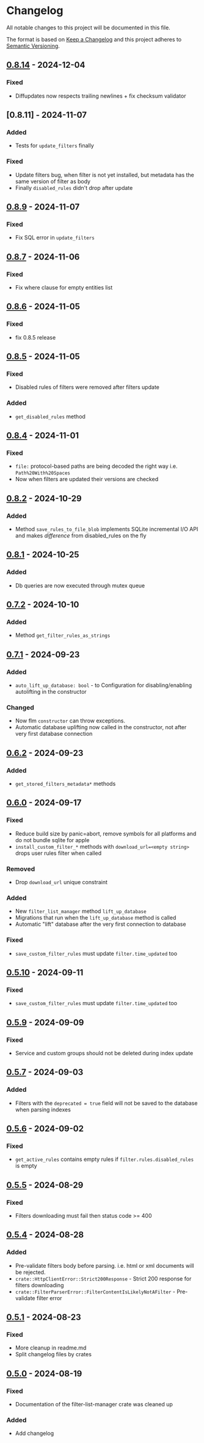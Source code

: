 # Changelog

All notable changes to this project will be documented in this file.

The format is based on [Keep a Changelog](https://keepachangelog.com/en/1.0.0/)
and this project adheres to [Semantic Versioning](https://semver.org/spec/v2.0.0.html).

## [0.8.14] - 2024-12-04

### Fixed
- Diffupdates now respects trailing newlines + fix checksum validator

[0.8.14]: https://github.com/AdguardTeam/FilterListManager/compare/flm-0.8.11...flm-0.8.14

## [0.8.11] - 2024-11-07

### Added
- Tests for `update_filters` finally

### Fixed
- Update filters bug, when filter is not yet installed, but metadata has the same version of filter as body
- Finally `disabled_rules` didn't drop after update

[0.8.9]: https://github.com/AdguardTeam/FilterListManager/compare/flm-0.8.9...flm-0.8.11

## [0.8.9] - 2024-11-07

### Fixed
- Fix SQL error in `update_filters`

[0.8.9]: https://github.com/AdguardTeam/FilterListManager/compare/flm-0.8.7...flm-0.8.9

## [0.8.7] - 2024-11-06

### Fixed
- Fix where clause for empty entities list

[0.8.7]: https://github.com/AdguardTeam/FilterListManager/compare/flm-0.8.6...flm-0.8.7

## [0.8.6] - 2024-11-05

### Fixed
- fix 0.8.5 release

[0.8.6]: https://github.com/AdguardTeam/FilterListManager/compare/flm-0.8.5...flm-0.8.6

## [0.8.5] - 2024-11-05

### Fixed
- Disabled rules of filters were removed after filters update

### Added
- `get_disabled_rules` method

[0.8.5]: https://github.com/AdguardTeam/FilterListManager/compare/flm-0.8.4...flm-0.8.5

## [0.8.4] - 2024-11-01

### Fixed
- `file:` protocol-based paths are being decoded the right way i.e. `Path%20With%20Spaces`
- Now when filters are updated their versions are checked 

[0.8.4]: https://github.com/AdguardTeam/FilterListManager/compare/flm-0.8.2...flm-0.8.4

## [0.8.2] - 2024-10-29

### Added
- Method `save_rules_to_file_blob` implements SQLite incremental I/O API and makes _difference_ from disabled_rules on the fly 

[0.8.2]: https://github.com/AdguardTeam/FilterListManager/compare/flm-0.8.1...flm-0.8.2

## [0.8.1] - 2024-10-25

### Added
- Db queries are now executed through mutex queue 

[0.8.1]: https://github.com/AdguardTeam/FilterListManager/compare/flm-0.7.2...flm-0.8.1

## [0.7.2] - 2024-10-10

### Added
- Method `get_filter_rules_as_strings`

[0.7.2]: https://github.com/AdguardTeam/FilterListManager/compare/flm-0.7.1...flm-0.7.2

## [0.7.1] - 2024-09-23

### Added 
- `auto_lift_up_database: bool` - to Configuration for disabling/enabling autolifting in the constructor

### Changed
- Now flm `constructor` can throw exceptions.
- Automatic database uplifting now called in the constructor, not after very first database connection 

[0.7.1]: https://github.com/AdguardTeam/FilterListManager/compare/flm-0.6.2...flm-0.7.1

## [0.6.2] - 2024-09-23

### Added
- `get_stored_filters_metadata*` methods

[0.6.2]: https://github.com/AdguardTeam/FilterListManager/compare/flm-0.6.0...flm-0.6.2

## [0.6.0] - 2024-09-17

### Fixed

- Reduce build size by panic=abort, remove symbols for all platforms and do not bundle sqlite for apple
- `install_custom_filter_*` methods with `download_url=<empty string>` drops user rules filter when called

### Removed

- Drop `download_url` unique constraint

### Added
- New `filter_list_manager` method `lift_up_database`
- Migrations that run when the `lift_up_database` method is called
- Automatic "lift" database after the very first connection to database

[0.6.0]: https://github.com/AdguardTeam/FilterListManager/compare/flm-0.5.10...flm-0.6.0

### Fixed

- `save_custom_filter_rules` must update `filter.time_updated` too

## [0.5.10] - 2024-09-11

[0.5.10]: https://github.com/AdguardTeam/FilterListManager/compare/flm-0.5.9...flm-0.5.10

### Fixed

- `save_custom_filter_rules` must update `filter.time_updated` too

## [0.5.9] - 2024-09-09

[0.5.9]: https://github.com/AdguardTeam/FilterListManager/compare/flm-0.5.7...flm-0.5.9

### Fixed

- Service and custom groups should not be deleted during index update

## [0.5.7] - 2024-09-03

[0.5.7]: https://github.com/AdguardTeam/FilterListManager/compare/flm-0.5.6...flm-0.5.7

### Added

- Filters with the `deprecated = true` field will not be saved to the database when parsing indexes

## [0.5.6] - 2024-09-02

[0.5.6]: https://github.com/AdguardTeam/FilterListManager/compare/flm-0.5.5...flm-0.5.6

### Fixed

- `get_active_rules` contains empty rules if `filter.rules.disabled_rules` is empty

## [0.5.5] - 2024-08-29

[0.5.5]: https://github.com/AdguardTeam/FilterListManager/compare/flm-0.5.4...flm-0.5.5

### Fixed

- Filters downloading must fail then status code >= 400

## [0.5.4] - 2024-08-28

[0.5.4]: https://github.com/AdguardTeam/FilterListManager/compare/flm-0.5.1...flm-0.5.4

### Added

- Pre-validate filters body before parsing. i.e. html or xml documents will be rejected.
- `crate::HttpClientError::Strict200Response` - Strict 200 response for filters downloading
- `crate::FilterParserError::FilterContentIsLikelyNotAFilter` - Pre-validate filter error

## [0.5.1] - 2024-08-23

[0.5.1]: https://github.com/AdguardTeam/FilterListManager/compare/flm-0.5.0...flm-0.5.1

### Fixed

- More cleanup in readme.md
- Split changelog files by crates

## [0.5.0] - 2024-08-19

[0.5.0]: https://github.com/AdguardTeam/FilterListManager/releases/tag/flm-0.5.0

### Fixed

- Documentation of the filter-list-manager crate was cleaned up

### Added

- Add changelog
